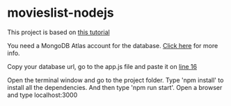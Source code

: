 # movieslist-nodejs
This project is based on [this tutorial](https://developer.mozilla.org/en-US/docs/Learn/Server-side/Express_Nodejs "Node.js/JavaScript tutorial")

You need a MongoDB Atlas account for the database. [Click here](https://developer.mozilla.org/en-US/docs/Learn/Server-side/Express_Nodejs/mongoose#Setting_up_the_MongoDB_database "Setting up the MongoDB database") for more info.

Copy your database url, go to the app.js file and paste it on [line 16](https://github.com/jamwalaman/movieslist-nodejs/blob/master/app.js#L16)

Open the terminal window and go to the project folder. Type 'npm install' to install all the dependencies. And then type 'npm run start'. Open a browser and type localhost:3000 
